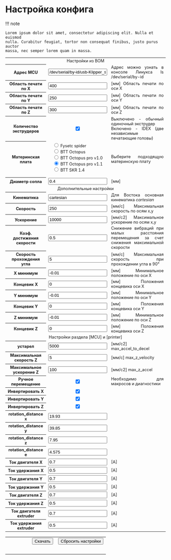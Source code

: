 # Настройка конфига

!!! note

    Lorem ipsum dolor sit amet, consectetur adipiscing elit. Nulla et euismod
    nulla. Curabitur feugiat, tortor non consequat finibus, justo purus auctor
    massa, nec semper lorem quam in massa.


<script src="https://cdn.jsdelivr.net/npm/streamsaver@2.0.3/StreamSaver.min.js"></script>


<table style="width: 100%; font-size: 0.8rem;">
    <tbody>
        <tr>
            <td colspan="3" style="text-align:center">Настройки из BOM</td>
        </tr>
        <tr>
            <th class="lang" id="table.serial.title">Адрес MCU</td>
            <td style="text-align:center"><input class="calibratorInput" type="text" id="k3d_config_mcu_serial" name="k3d_config_mcu_serial" value="/dev/serial/by-id/usb-Klipper_stm32f429xx_3F0039000950314B33323220-if00"></td>
            <td class="lang" id="table.serial.description" style="text-align: justify;">Адрес можно узнать в консоле Линукса ls /dev/serial/by-id</td>
        </tr>
        </tr>
            <tr>
            <th class="lang" id="table.size_x.title">Область печати по X</td>
            <td style="text-align:center"><input class="calibratorInput" type="text" id="k3d_config_size_x" name="k3d_config_size_x" value="400"></td>
            <td class="lang" id="table.size_x.description" style="text-align: justify;">[мм] Область печати по оси X </td>
        </tr>
        <tr>
            <th class="lang" id="table.size_y.title">Область печати по Y</td>
            <td style="text-align:center"><input class="calibratorInput" type="text" id="k3d_config_size_y" name="k3d_config_size_y" value="250"></td>
            <td class="lang" id="table.size_y.description" style="text-align: justify;">[мм] Область печати по оси Y</td>
        </tr>
        <tr>
            <th class="lang" id="table.size_z.title">Область печати по Z</td>
            <td style="text-align:center"><input class="calibratorInput" type="text" id="k3d_config_size_z" name="k3d_config_size_z" value="300"></td>
            <td class="lang" id="table.size_z.description" style="text-align: justify;">[мм] Область печати по оси Z</td>
        </tr>
        <tr>
            <th class="lang" id="table.idex.title">Количество экструдеров</td>
            <td style="text-align:center"><input type="checkbox" id="k3d_config_idex" name="k3d_config_idex" checked></td>
            <td class="lang" id="table.idex.description" style="text-align: justify;">Выключено - обычный одиночный экструдер <br>Включено - IDEX (две независимые печатающие головы)</td>
        </tr>
        <tr>
            <th class="lang" id="k3d_config_MCU">Материнская плата</td>
            <td align="center">
                <form style="text-align:left; width:fit-content;"><input type="radio" id="k3d_config_MCU_0" name="k3d_config_MCU" value="fysetc_spider"><label for="k3d_la_firmwareMarlin"> Fysetc spider</label><br>
                <input type="radio" id="k3d_config_MCU_1" name="k3d_config_MCU" value="btt_octopus"><label for="k3d_la_firmwareKlipper"> BTT Octopus</label><br>
                <input type="radio" id="k3d_config_MCU_2" name="k3d_config_MCU" value="btt_octopus_pro_v1.0"><label for="k3d_la_firmwareRRF"> BTT Octopus pro v1.0</label><br>
                <input type="radio" id="k3d_config_MCU_3" name="k3d_config_MCU" value="btt_octopus_pro_v1.1" checked><label for="k3d_la_firmwareRRF"> BTT Octopus pro v1.1</label><br>
				<input type="radio" id="k3d_config_MCU_4" name="k3d_config_MCU" value="btt_skr_1.4"><label for="k3d_la_firmwareRRF"> BTT SKR 1.4</label>
                </form>
            </td>
            <td class="lang" id="table.firmware.description" style="text-align: justify;">Выберите подходящую материнскую плату</td>
        </tr>
        <tr>
            <th class="lang" id="table.nozzle_diameter.title">Диаметр сопла</td>
            <td style="text-align:center"><input class="calibratorInput" type="text" id="k3d_config_nozzle_diameter" name="k3d_config_nozzle_diameter" value="0.4"></td>
            <td class="lang" id="table.nozzle_diameter.description" style="text-align: justify;">[мм] </td>
        </tr>
        <tr>
            <td colspan="3" style="text-align:center">Дополнительные настройки</td>
        </tr>
        <tr>
            <th class="lang" id="table.kinematics.title">Кинематика</td>
            <td style="text-align:center"><input class="calibratorInput" type="text" id="k3d_config_kinematics" name="k3d_config_kinematics" value="cartesian"></td>
            <td class="lang" id="table.kinematics.description" style="text-align: justify;">Для Востока основная кинематика <i>cartesian</i></td>
        </tr>
        <tr>
            <th class="lang" id="table.max_velocity.title">Скорость</td>
            <td style="text-align:center"><input class="calibratorInput" type="text" id="k3d_config_max_velocity" name="k3d_config_max_velocity" value="250"></td>
            <td class="lang" id="table.max_velocity.description" style="text-align: justify;">[мм/с] Максимальная скорость по осям х,у</td>
        </tr>
        <tr>
            <th class="lang" id="table.max_accel.title">Ускорение</td>
            <td style="text-align:center"><input class="calibratorInput" type="text" id="k3d_config_max_accel" name="k3d_config_max_accel" value="10000"></td>
            <td class="lang" id="table.max_accel.description" style="text-align: justify;">[мм/с2] Максимальное ускорение по осям х,у</td>
        </tr>
        <tr>
            <th class="lang" id="table.minimum_cruise_ratio.title">Коэф. достижения скорости</td>
            <td style="text-align:center"><input class="calibratorInput" type="text" id="k3d_config_minimum_cruise_ratio" name="k3d_config_minimum_cruise_ratio" value="0.5"></td>
            <td class="lang" id="table.minimum_cruise_ratio.description" style="text-align: justify;">Снижение вибраций при малых расстояния перемещения за счет снижения максимальной скорости</td>
        </tr>
        <tr>
            <th class="lang" id="table.square_corner_velocity.title">Скорость прохождения угла</td>
            <td style="text-align:center"><input class="calibratorInput" type="text" id="k3d_config_square_corner_velocity" name="k3d_config_square_corner_velocity" value="5"></td>
            <td class="lang" id="table.square_corner_velocity.description" style="text-align: justify;">[мм/с] Максимальная скорость при прохождении угла в 90°</td>
        </tr>        
        <tr>
            <th class="lang" id="table.x_position_min.title">X минимум</td>
            <td style="text-align:center"><input class="calibratorInput" type="text" id="k3d_config_x_position_min" name="k3d_config_x_position_min" value="-0.01"></td>
            <td class="lang" id="table.x_position_min.description" style="text-align: justify;">[мм] Минимальное положение по оси X</td>
        </tr>
        <tr>
            <th class="lang" id="table.x_position_endstop.title">Концевик Х</td>
            <td style="text-align:center"><input class="calibratorInput" type="text" id="k3d_config_x_position_endstop" name="k3d_config_x_position_endstop" value="0"></td>
            <td class="lang" id="table.x_position_endstop.description" style="text-align: justify;">[мм] Положения концевика оси Х</td>
        </tr>
        <tr>
            <th class="lang" id="table.y_position_min.title">Y минимум</td>
            <td style="text-align:center"><input class="calibratorInput" type="text" id="k3d_config_y_position_min" name="k3d_config_y_position_min" value="-0.01"></td>
            <td class="lang" id="table.y_position_min.description" style="text-align: justify;">[мм] Минимальное положение по оси Y</td>
        </tr>
        <tr>
            <th class="lang" id="table.y_position_endstop.title">Концевик Y</td>
            <td style="text-align:center"><input class="calibratorInput" type="text" id="k3d_config_y_position_endstop" name="k3d_config_y_position_endstop" value="0"></td>
            <td class="lang" id="table.y_position_endstop.description" style="text-align: justify;">[мм] Положения концевика оси Y</td>
        </tr>
        <tr>
            <th class="lang" id="table.z_position_min.title">Z минимум</td>
            <td style="text-align:center"><input class="calibratorInput" type="text" id="k3d_config_z_position_min" name="k3d_config_z_position_min" value="-0.01"></td>
            <td class="lang" id="table.z_position_min.description" style="text-align: justify;">[мм] Минимальное положение по оси Z</td>
        </tr>
        <tr>
            <th class="lang" id="table.z_position_endstop.title">Концевик Z</td>
            <td style="text-align:center"><input class="calibratorInput" type="text" id="k3d_config_z_position_endstop" name="k3d_config_z_position_endstop" value="0"></td>
            <td class="lang" id="table.z_position_endstop.description" style="text-align: justify;">[мм] Положения концевика оси Z</td>
        </tr>
        <tr>
            <td colspan="3" style="text-align:center">Настройки раздела [MCU] и [printer]</td>
        </tr>
		<tr>
            <th class="lang" id="table.bed_size_x.title">устарел</td>
            <td style="text-align:center"><input class="calibratorInput" type="text" id="k3d_config_max_accel_to_decel" name="k3d_config_max_accel_to_decel" value="5000"></td>
            <td class="lang" id="table.bed_size_x.description" style="text-align: justify;">[мм/с2] max_accel_to_decel</td>
        </tr>
		<tr>
            <th class="lang" id="table.bed_size_x.title">Максимальная скорость Z</td>
            <td style="text-align:center"><input class="calibratorInput" type="text" id="k3d_config_max_z_velocity" name="k3d_config_max_z_velocity" value="5"></td>
            <td class="lang" id="table.bed_size_x.description" style="text-align: justify;">[мм/с] max_z_velocity</td>
        </tr>
		<tr>
            <th class="lang" id="table.bed_size_x.title">Максимальное ускорение Z</td>
            <td style="text-align:center"><input class="calibratorInput" type="text" id="k3d_config_max_z_accel" name="k3d_config_max_z_accel" value="100"></td>
            <td class="lang" id="table.bed_size_x.description" style="text-align: justify;">[мм/с2] max_z_accel</td>
        </tr>
        <tr>
            <th class="lang" id="table.delta.title">Ручное перемещение</td>
            <td style="text-align:center"><input type="checkbox" id="k3d_config_enable_force_move" name="k3d_config_enable_force_move" checked></td>
            <td class="lang" id="table.delta.description" style="text-align: justify;">Необходимо для макросов и диагностики</td>
        </tr>
        <tr>
            <th class="lang" id="table.x_dir.title">Инвертировать X</td>
            <td style="text-align:center"><input type="checkbox" id="k3d_config_x_dir" name="k3d_config_x_dir" checked></td>
            <td class="lang" id="table.x_dir.description" style="text-align: justify;"></td>
        </tr>
        <tr>
            <th class="lang" id="table.y_dir.title">Инвертировать Y</td>
            <td style="text-align:center"><input type="checkbox" id="k3d_config_y_dir" name="k3d_config_y_dir" checked></td>
            <td class="lang" id="table.y_dir.description" style="text-align: justify;"></td>
        </tr>
        <tr>
            <th class="lang" id="table.z_dir.title">Инвертировать Z</td>
            <td style="text-align:center"><input type="checkbox" id="k3d_config_z_dir" name="k3d_config_z_dir" checked></td>
            <td class="lang" id="table.z_dir.description" style="text-align: justify;"></td>
        </tr>
        <tr>
            <th class="lang" id="table.x_rotation_distance.title">rotation_distance x</td>
            <td style="text-align:center"><input class="calibratorInput" type="text" id="k3d_config_x_rotation_distance" name="k3d_config_x_rotation_distance" value="19.93"></td>
            <td class="lang" id="table.x_rotation_distance.description" style="text-align: justify;"></td>
        </tr>
        <tr>
            <th class="lang" id="table.y_rotation_distance.title">rotation_distance y</td>
            <td style="text-align:center"><input class="calibratorInput" type="text" id="k3d_config_y_rotation_distance" name="k3d_config_y_rotation_distance" value="39.85"></td>
            <td class="lang" id="table.y_rotation_distance.description" style="text-align: justify;"></td>
        </tr>
        <tr>
            <th class="lang" id="table.z_rotation_distance.title">rotation_distance z</td>
            <td style="text-align:center"><input class="calibratorInput" type="text" id="k3d_config_z_rotation_distance" name="k3d_config_z_rotation_distance" value="7.95"></td>
            <td class="lang" id="table.z_rotation_distance.description" style="text-align: justify;"></td>
        </tr>
        <tr>
            <th class="lang" id="table.extruder_rotation_distance.title">rotation_distance e</td>
            <td style="text-align:center"><input class="calibratorInput" type="text" id="k3d_config_extruder_rotation_distance" name="k3d_config_extruder_rotation_distance" value="4.575"></td>
            <td class="lang" id="table.extruder_rotation_distance.description" style="text-align: justify;"></td>
        </tr>
        <tr>
            <th class="lang" id="table.x_run_current.title">Ток двигателя X</td>
            <td style="text-align:center"><input class="calibratorInput" type="text" id="k3d_config_x_run_current" name="k3d_config_x_run_current" value="0.7"></td>
            <td class="lang" id="table.x_run_current.description" style="text-align: justify;">[А]</td>
        </tr>
            <tr>
            <th class="lang" id="table.x_hold_current.title">Ток удержания X</td>
            <td style="text-align:center"><input class="calibratorInput" type="text" id="k3d_config_x_hold_current" name="k3d_config_x_hold_current" value="0.5"></td>
            <td class="lang" id="table.x_hold_current.description" style="text-align: justify;">[А]</td>
        </tr>
        <tr>
            <th class="lang" id="table.y_run_current.title">Ток двигателя Y</td>
            <td style="text-align:center"><input class="calibratorInput" type="text" id="k3d_config_y_run_current" name="k3d_config_y_run_current" value="0.7"></td>
            <td class="lang" id="table.y_run_current.description" style="text-align: justify;">[А]</td>
        </tr>
            <tr>
            <th class="lang" id="table.y_hold_current.title">Ток удержания Y</td>
            <td style="text-align:center"><input class="calibratorInput" type="text" id="k3d_config_y_hold_current" name="k3d_config_y_hold_current" value="0.5"></td>
            <td class="lang" id="table.y_hold_current.description" style="text-align: justify;">[А]</td>
        </tr>
        <tr>
            <th class="lang" id="table.z_run_current.title">Ток двигателя Z</td>
            <td style="text-align:center"><input class="calibratorInput" type="text" id="k3d_config_z_run_current" name="k3d_config_z_run_current" value="0.7"></td>
            <td class="lang" id="table.z_run_current.description" style="text-align: justify;">[А]</td>
        </tr>
            <tr>
            <th class="lang" id="table.z_hold_current.title">Ток удержания Z</td>
            <td style="text-align:center"><input class="calibratorInput" type="text" id="k3d_config_z_hold_current" name="k3d_config_z_hold_current" value="0.5"></td>
            <td class="lang" id="table.z_hold_current.description" style="text-align: justify;">[А]</td>
        </tr>
        <tr>
            <th class="lang" id="table.extruder_run_current.title">Ток двигателя extruder</td>
            <td style="text-align:center"><input class="calibratorInput" type="text" id="k3d_config_extruder_run_current" name="k3d_config_extruder_run_current" value="0.7"></td>
            <td class="lang" id="table.extruder_run_current.description" style="text-align: justify;">[А]</td>
        </tr>
            <tr>
            <th class="lang" id="table.extruder_hold_current.title">Ток удержания extruder</td>
            <td style="text-align:center"><input class="calibratorInput" type="text" id="k3d_config_extruder_hold_current" name="k3d_config_extruder_hold_current" value="0.5"></td>
            <td class="lang" id="table.extruder_hold_current.description" style="text-align: justify;">[А]</td>
        </tr>
    </tbody>
</table>



<table class="caliButtonTable">
    <tbody>
        <tr>
            <td align="right" width="50%">
                <button class="caliButton" type="button" id="processButton">Скачать </button>
            </td>
            <td align="left" width="50%">
                <button class="caliButton" onclick="reset();" id="resetButton"> Сбросить настройки</button>
            </td>
        </tr>
        <tr>
            <td align="center" colspan="2">
                <br><div id="resultContainer"></div>
            </td>
        </tr>
    </tbody>
</table>
<script src="../assets/js/generation_config.js"></script>

